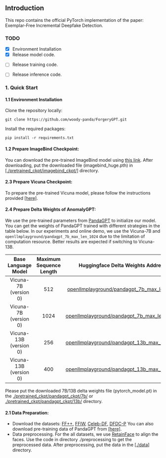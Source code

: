 ## Introduction
This repo contains the official PyTorch implementation of the paper: Exemplar-Free Incremental Deepfake Detection.

### TODO
- [x] Environment Installation
- [x] Release model code. 
* [ ] Release training code. 
+ [ ] Release inference code.



<span id='environment'/>

### 1. Quick Start

<span id='install_environment'/>

#### 1.1 Environment Installation

Clone the repository locally:

```
git clone https://github.com/woody-panda/ForgeryGPT.git 
```
Install the required packages:

```
pip install -r requirements.txt
```

<span id='download_imagebind_model'/>

#### 1.2 Prepare ImageBind Checkpoint:

You can download the pre-trained ImageBind model using [this link](https://dl.fbaipublicfiles.com/imagebind/imagebind_huge.pth). After downloading, put the downloaded file (imagebind_huge.pth) in [[./pretrained_ckpt/imagebind_ckpt/]](./pretrained_ckpt/imagebind_ckpt/) directory. 

<span id='download_vicuna_model'/>

#### 2.3 Prepare Vicuna Checkpoint:

To prepare the pre-trained Vicuna model, please follow the instructions provided [[here]](./pretrained_ckpt#1-prepare-vicuna-checkpoint).

<span id='download_anomalygpt'/>

#### 2.4 Prepare Delta Weights of AnomalyGPT:

We use the pre-trained parameters from [PandaGPT](https://github.com/yxuansu/PandaGPT) to initialize our model. You can get the weights of PandaGPT trained with different strategies in the table below. In our experiments and online demo, we use the Vicuna-7B and `openllmplayground/pandagpt_7b_max_len_1024` due to the limitation of computation resource. Better results are expected if switching to Vicuna-13B.

| **Base Language Model** | **Maximum Sequence Length** |            **Huggingface Delta Weights Address**             |
| :---------------------: | :-------------------------: | :----------------------------------------------------------: |
|  Vicuna-7B (version 0)  |             512             | [openllmplayground/pandagpt_7b_max_len_512](https://huggingface.co/openllmplayground/pandagpt_7b_max_len_512) |
|  Vicuna-7B (version 0)  |            1024             | [openllmplayground/pandagpt_7b_max_len_1024](https://huggingface.co/openllmplayground/pandagpt_7b_max_len_1024) |
| Vicuna-13B (version 0)  |             256             | [openllmplayground/pandagpt_13b_max_len_256](https://huggingface.co/openllmplayground/pandagpt_13b_max_len_256) |
| Vicuna-13B (version 0)  |             400             | [openllmplayground/pandagpt_13b_max_len_400](https://huggingface.co/openllmplayground/pandagpt_13b_max_len_400) |

Please put the downloaded 7B/13B delta weights file (pytorch_model.pt) in the [./pretrained_ckpt/pandagpt_ckpt/7b/](./pretrained_ckpt/pandagpt_ckpt/7b/) or [./pretrained_ckpt/pandagpt_ckpt/13b/](./pretrained_ckpt/pandagpt_ckpt/13b/) directory. 


<span id='data_preparation'/>

#### 2.1 Data Preparation:

 - Download the datasets: [FF++](https://github.com/ondyari/FaceForensics), [FFIW](https://github.com/tfzhou/FFIW), [Celeb-DF](https://github.com/yuezunli/celeb-deepfakeforensics), [DFDC-P](https://ai.meta.com/datasets/dfdc/) You can also download pre-training data of PandaGPT from [[here]](https://huggingface.co/datasets/openllmplayground/pandagpt_visual_instruction_dataset/tree/main).
 - Data preprocessing. For the all datasets, we use [RetainFace](https://github.com/biubug6/Pytorch_Retinaface) to align the faces. Use the code in directory ./preprocessing to get the preprocessed data. After preprocessing, put the data in the [[./data]](./data/) directory.

